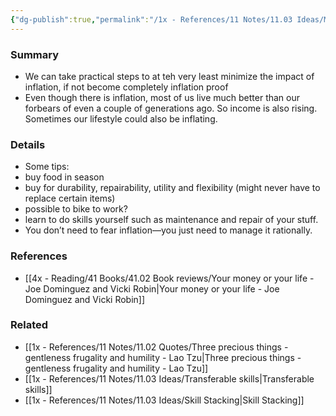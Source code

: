 ```yaml
---
{"dg-publish":true,"permalink":"/1x - References/11 Notes/11.03 Ideas/Make yourself inflation proof/","title":"Make yourself inflation proof","noteIcon":""}
---
```



### Summary
- We can take practical steps to at teh very least minimize the impact of inflation, if not become completely inflation proof
- Even though there is inflation, most of us live much better than our forbears of even a couple of generations ago. So income is also rising. Sometimes our lifestyle could also be inflating.

### Details
- Some tips:
- buy food in season
- buy for durability, repairability, utility and flexibility (might never have to replace certain items)
- possible to bike to work?
- learn to do skills yourself such as maintenance and repair of your stuff.
- You don’t need to fear inflation—you just need to manage it rationally.

### References
- [[4x - Reading/41 Books/41.02 Book reviews/Your money or your life - Joe Dominguez and Vicki Robin\|Your money or your life - Joe Dominguez and Vicki Robin]]

### Related
- [[1x - References/11 Notes/11.02 Quotes/Three precious things - gentleness frugality and humility - Lao Tzu\|Three precious things - gentleness frugality and humility - Lao Tzu]]
- [[1x - References/11 Notes/11.03 Ideas/Transferable skills\|Transferable skills]]
- [[1x - References/11 Notes/11.03 Ideas/Skill Stacking\|Skill Stacking]]